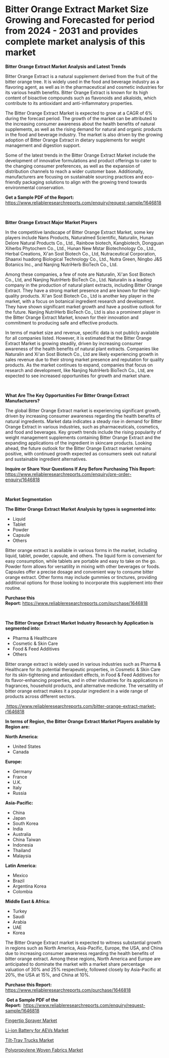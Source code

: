 <p><h1>Bitter Orange Extract Market Size Growing and Forecasted for period from 2024 - 2031 and provides complete market analysis of this market</h1></p><p><strong>Bitter Orange Extract Market Analysis and Latest Trends</strong></p>
<p><p>Bitter Orange Extract is a natural supplement derived from the fruit of the bitter orange tree. It is widely used in the food and beverage industry as a flavoring agent, as well as in the pharmaceutical and cosmetic industries for its various health benefits. Bitter Orange Extract is known for its high content of bioactive compounds such as flavonoids and alkaloids, which contribute to its antioxidant and anti-inflammatory properties.</p><p>The Bitter Orange Extract Market is expected to grow at a CAGR of 6% during the forecast period. The growth of the market can be attributed to the increasing consumer awareness about the health benefits of natural supplements, as well as the rising demand for natural and organic products in the food and beverage industry. The market is also driven by the growing adoption of Bitter Orange Extract in dietary supplements for weight management and digestion support.</p><p>Some of the latest trends in the Bitter Orange Extract Market include the development of innovative formulations and product offerings to cater to the changing consumer preferences, as well as the expansion of distribution channels to reach a wider customer base. Additionally, manufacturers are focusing on sustainable sourcing practices and eco-friendly packaging solutions to align with the growing trend towards environmental conservation.</p></p>
<p><strong>Get a Sample PDF of the Report:&nbsp;</strong> <a href="https://www.reliableresearchreports.com/enquiry/request-sample/1646818">https://www.reliableresearchreports.com/enquiry/request-sample/1646818</a></p>
<p>&nbsp;</p>
<p><strong>Bitter Orange Extract Major Market Players</strong></p>
<p><p>In the competitive landscape of Bitter Orange Extract Market, some key players include Nans Products, Naturalmed Scientific, Naturalin, Hunan Delore Natural Products Co., Ltd., Rainbow biotech, Kangbiotech, Dongguan Xiherbs Phytochem Co., Ltd., Hunan New Mstar Biotechnology Co., Ltd., Herbal Creations, Xi'an Sost Biotech Co., Ltd, Nutraceutical Corporation, Shaanxi huadong Biological Technology Co., Ltd., Nutra Green, Ningbo J&S Botanics Inc., and Nanjing NutriHerb BioTech Co., Ltd.</p><p>Among these companies, a few of note are Naturalin, Xi'an Sost Biotech Co., Ltd, and Nanjing NutriHerb BioTech Co., Ltd. Naturalin is a leading company in the production of natural plant extracts, including Bitter Orange Extract. They have a strong market presence and are known for their high-quality products. Xi'an Sost Biotech Co., Ltd is another key player in the market, with a focus on botanical ingredient research and development. They have shown significant market growth and have a positive outlook for the future. Nanjing NutriHerb BioTech Co., Ltd is also a prominent player in the Bitter Orange Extract Market, known for their innovation and commitment to producing safe and effective products.</p><p>In terms of market size and revenue, specific data is not publicly available for all companies listed. However, it is estimated that the Bitter Orange Extract Market is growing steadily, driven by increasing consumer awareness of the health benefits of natural plant extracts. Companies like Naturalin and Xi'an Sost Biotech Co., Ltd are likely experiencing growth in sales revenue due to their strong market presence and reputation for quality products. As the market continues to expand, companies that focus on research and development, like Nanjing NutriHerb BioTech Co., Ltd, are expected to see increased opportunities for growth and market share.</p></p>
<p>&nbsp;</p>
<p><strong>What Are The Key Opportunities For Bitter Orange Extract Manufacturers?</strong></p>
<p><p>The global Bitter Orange Extract market is experiencing significant growth, driven by increasing consumer awareness regarding the health benefits of natural ingredients. Market data indicates a steady rise in demand for Bitter Orange Extract in various industries, such as pharmaceuticals, cosmetics, and food and beverages. Key growth trends include the rising popularity of weight management supplements containing Bitter Orange Extract and the expanding applications of the ingredient in skincare products. Looking ahead, the future outlook for the Bitter Orange Extract market remains positive, with continued growth expected as consumers seek out natural and sustainable ingredient alternatives.</p></p>
<p><strong>Inquire or Share Your Questions If Any Before Purchasing This Report:</strong> <a href="https://www.reliableresearchreports.com/enquiry/pre-order-enquiry/1646818">https://www.reliableresearchreports.com/enquiry/pre-order-enquiry/1646818</a></p>
<p>&nbsp;</p>
<p><strong>Market Segmentation</strong></p>
<p><strong>The Bitter Orange Extract Market Analysis by types is segmented into:</strong></p>
<p><ul><li>Liquid</li><li>Tablet</li><li>Powder</li><li>Capsule</li><li>Others</li></ul></p>
<p><p>Bitter orange extract is available in various forms in the market, including liquid, tablet, powder, capsule, and others. The liquid form is convenient for easy consumption, while tablets are portable and easy to take on the go. Powder form allows for versatility in mixing with other beverages or foods. Capsules offer a precise dosage and convenient way to consume bitter orange extract. Other forms may include gummies or tinctures, providing additional options for those looking to incorporate this supplement into their routine.</p></p>
<p><strong>Purchase this Report:&nbsp;</strong><a href="https://www.reliableresearchreports.com/purchase/1646818">https://www.reliableresearchreports.com/purchase/1646818</a></p>
<p>&nbsp;</p>
<p><strong>The Bitter Orange Extract Market Industry Research by Application is segmented into:</strong></p>
<p><ul><li>Pharma & Healthcare</li><li>Cosmetic & Skin Care</li><li>Food & Feed Additives</li><li>Others</li></ul></p>
<p><p>Bitter orange extract is widely used in various industries such as Pharma & Healthcare for its potential therapeutic properties, in Cosmetic & Skin Care for its skin-tightening and antioxidant effects, in Food & Feed Additives for its flavor-enhancing properties, and in other industries for its applications in fragrances, household products, and alternative medicine. The versatility of bitter orange extract makes it a popular ingredient in a wide range of products across different sectors.</p></p>
<p><a href="https://www.reliableresearchreports.com/bitter-orange-extract-market-r1646818">&nbsp;https://www.reliableresearchreports.com/bitter-orange-extract-market-r1646818</a></p>
<p><strong>In terms of Region, the Bitter Orange Extract Market Players available by Region are:</strong></p>
<p>
    <p> <strong> North America: </strong>
        <ul>
            <li>United States</li>
            <li>Canada</li>
        </ul>
        </p> 
    <p> <strong> Europe: </strong>
        <ul>
            <li>Germany</li>
            <li>France</li>
            <li>U.K.</li>
            <li>Italy</li>
            <li>Russia</li>
        </ul>
        </p> 
    <p> <strong> Asia-Pacific: </strong>
        <ul>
            <li>China</li>
            <li>Japan</li>
            <li>South Korea</li>
            <li>India</li>
            <li>Australia</li>
            <li>China Taiwan</li>
            <li>Indonesia</li>
            <li>Thailand</li>
            <li>Malaysia</li>
        </ul>
        </p> 
    <p> <strong> Latin America: </strong>
        <ul>
            <li>Mexico</li>
            <li>Brazil</li>
            <li>Argentina Korea</li>
            <li>Colombia</li>
        </ul>
        </p> 
    <p> <strong> Middle East & Africa: </strong>
        <ul>
            <li>Turkey</li>
            <li>Saudi</li>
            <li>Arabia</li>
            <li>UAE</li>
            <li>Korea</li>
        </ul>
    </p>
    </p>
<p><p>The Bitter Orange Extract market is expected to witness substantial growth in regions such as North America, Asia-Pacific, Europe, the USA, and China due to increasing consumer awareness regarding the health benefits of bitter orange extract. Among these regions, North America and Europe are anticipated to dominate the market with a market share percentage valuation of 30% and 25% respectively, followed closely by Asia-Pacific at 20%, the USA at 15%, and China at 10%.</p></p>
<p><strong>Purchase this Report: </strong><a href="https://www.reliableresearchreports.com/purchase/1646818">https://www.reliableresearchreports.com/purchase/1646818</a></p>
<p>&nbsp;<strong>Get a Sample PDF of the Report:&nbsp;&nbsp;</strong><a href="https://www.reliableresearchreports.com/enquiry/request-sample/1646818">https://www.reliableresearchreports.com/enquiry/request-sample/1646818</a></p>
<p><strong></strong></p>
<p><p><a href="https://github.com/YashRP12/Market-Research-Report-List-5/blob/main/fingertip-sprayer-market.md">Fingertip Sprayer Market</a></p><p><a href="https://medium.com/@emma.white454357/li-ion-battery-for-aevs-market-size-is-growing-at-cagr-of-14-and-this-report-covers-analysis-by-fa42951cc5b9">Li-ion Battery for AEVs Market</a></p><p><a href="https://medium.com/@bernadette.james576/tilt-tray-trucks-market-share-size-trends-industry-analysis-report-by-application-vehicle-4286714f16be">Tilt-Tray Trucks Market</a></p><p><a href="https://github.com/khayangel/Market-Research-Report-List-4/blob/main/polypropylene-woven-fabrics-market.md">Polypropylene Woven Fabrics Market</a></p></p>